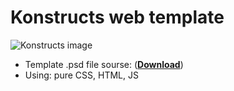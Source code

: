 # Konstructs web template
![Konstructs image](http://freebiesxpress.com/wp-content/uploads/2014/01/Konstructs.jpg)
* Template .psd file sourse: ([**Download**](https://s3.amazonaws.com/blaz-robar-psd/Konstructs.zip))
* Using: pure CSS, HTML, JS